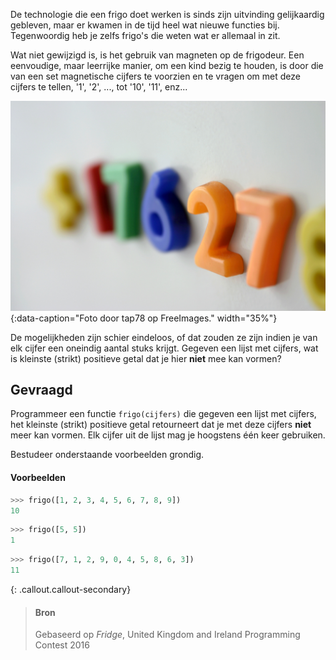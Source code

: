 De technologie die een frigo doet werken is sinds zijn uitvinding gelijkaardig gebleven, maar er kwamen in de tijd heel wat nieuwe functies bij. Tegenwoordig heb je zelfs frigo's die weten wat er allemaal in zit.

Wat niet gewijzigd is, is het gebruik van magneten op de frigodeur. Een eenvoudige, maar leerrijke manier, om een kind bezig te houden, is door die van een set magnetische cijfers te voorzien en te vragen om met deze cijfers te tellen, '1', '2', ..., tot '10', '11', enz... 

![Foto door tap78 op FreeImages.](media/fridge_magnet.jpg "Foto door tap78 op FreeImages."){:data-caption="Foto door tap78 op FreeImages." width="35%"}

De mogelijkheden zijn schier eindeloos, of dat zouden ze zijn indien je van elk cijfer een oneindig aantal stuks krijgt. Gegeven een lijst met cijfers, wat is kleinste (strikt) positieve getal dat je hier **niet** mee kan vormen?

## Gevraagd
Programmeer een functie `frigo(cijfers)` die gegeven een lijst met cijfers, het kleinste (strikt) positieve getal retourneert dat je met deze cijfers **niet** meer kan vormen. Elk cijfer uit de lijst mag je hoogstens één keer gebruiken.

Bestudeer onderstaande voorbeelden grondig.

#### Voorbeelden

```python
>>> frigo([1, 2, 3, 4, 5, 6, 7, 8, 9])
10
```

```python
>>> frigo([5, 5])
1
```

```python
>>> frigo([7, 1, 2, 9, 0, 4, 5, 8, 6, 3])
11
```

{: .callout.callout-secondary}
>#### Bron
> Gebaseerd op *Fridge*, United Kingdom and Ireland Programming Contest 2016
